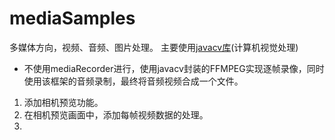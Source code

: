 # mediaSamples
多媒体方向，视频、音频、图片处理。
主要使用[javacv库](https://github.com/bytedeco/javacv)(计算机视觉处理)

- 不使用mediaRecorder进行，使用javacv封装的FFMPEG实现逐帧录像，同时使用该框架的音频录制，最终将音频视频合成一个文件。
1. 添加相机预览功能。
2. 在相机预览画面中，添加每帧视频数据的处理。
3. 

